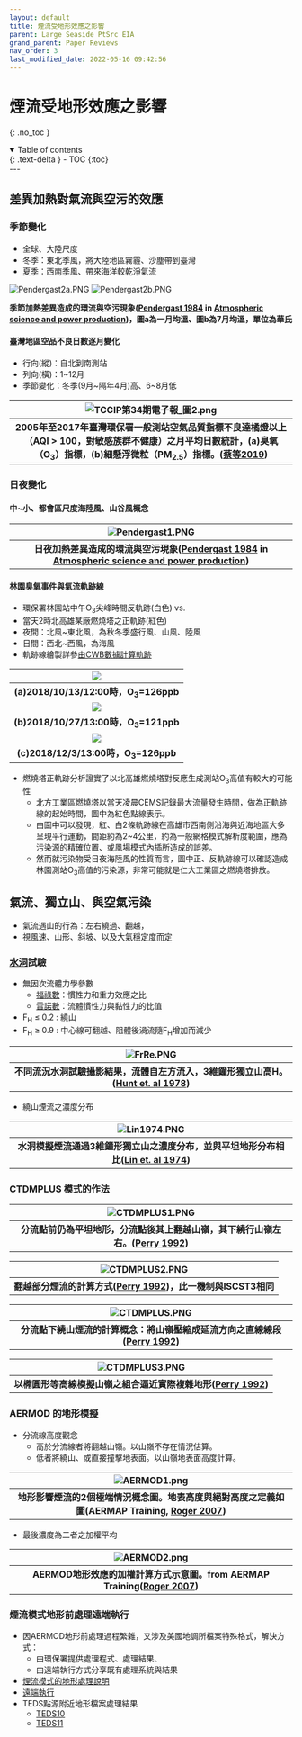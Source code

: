 ```yaml
---
layout: default
title: 煙流受地形效應之影響
parent: Large Seaside PtSrc EIA
grand_parent: Paper Reviews
nav_order: 3
last_modified_date: 2022-05-16 09:42:56
---
```


# 煙流受地形效應之影響
{: .no_toc }

<details open markdown="block">
  <summary>
    Table of contents
  </summary>
  {: .text-delta }
- TOC
{:toc}
</details>
---

## 差異加熱對氣流與空污的效應
### 季節變化
- 全球、大陸尺度
- 冬季：東北季風，將大陸地區霧霾、沙塵帶到臺灣
- 夏季：西南季風、帶來海洋較乾淨氣流

![Pendergast2a.PNG](https://raw.githubusercontent.com/sinotec2/Focus-on-Air-Quality/main/assets/images/Pendergast2a.PNG)
![Pendergast2b.PNG](https://raw.githubusercontent.com/sinotec2/Focus-on-Air-Quality/main/assets/images/Pendergast2b.PNG)


 <b>季節加熱差異造成的環流與空污現象([Pendergast 1984][Pendergast 1984] in [Atmospheric science and power production][Randerson 1984])，圖a為一月均溫、圖b為7月均溫，單位為華氏</b>

#### 臺灣地區空品不良日數逐月變化
  - 行向(縱)：自北到南測站
  - 列向(橫)：1~12月
  - 季節變化：冬季(9月~隔年4月)高、6~8月低

| ![TCCIP第34期電子報_圖2.png](https://raw.githubusercontent.com/sinotec2/Focus-on-Air-Quality/main/assets/images/TCCIP第34期電子報_圖2.png)|
|:--:|
| <b>2005年至2017年臺灣環保署一般測站空氣品質指標不良達橘燈以上（AQI > 100，對敏感族群不健康）之月平均日數統計，(a)臭氧（O<sub>3</sub>）指標，(b)細懸浮微粒（PM<sub>2.5</sub>）指標。([蔡等2019][蔡等2019])</b>|

[蔡等2019]: <https://tccip.ncdr.nat.gov.tw/km_newsletter_one.aspx?nid=20191202172107> "蔡宜君、謝佩蓉、李貞潁、許晃雄，臺灣空氣品質變化與氣候變遷, 2019/12/01 臺灣氣候變遷推估資訊與調適知識平台電子報034期"

### 日夜變化
#### 中\~小、都會區尺度海陸風、山谷風概念

| ![Pendergast1.PNG](https://raw.githubusercontent.com/sinotec2/Focus-on-Air-Quality/main/assets/images/Pendergast1.PNG)|
|:--:|
| <b>日夜加熱差異造成的環流與空污現象([Pendergast 1984][Pendergast 1984] in [Atmospheric science and power production][Randerson 1984])</b>|

[Pendergast 1984]: <https://www.osti.gov/biblio/6503687-atmospheric-science-power-production> "Malcolm M. Pendergast, 1984, Chap. 2, METEOROLOGICAL FUNDAMENTALS, in Atmospheric science and power production (No. DOE/TIC-27601). USDOE Technical Information Center, Oak Ridge, TN."

[Randerson 1984]: <https://www.osti.gov/biblio/6503687-atmospheric-science-power-production> "Randerson, D. (1984). Atmospheric science and power production (No. DOE/TIC-27601). USDOE Technical Information Center, Oak Ridge, TN."
#### 林園臭氧事件與氣流軌跡線
  - 環保署林園站中午O<sub>3</sub>尖峰時間反軌跡(白色) vs.
  - 當天2時北高雄某廠燃燒塔之正軌跡(紅色)
  - 夜間：北風\~東北風，為秋冬季盛行風、山風、陸風
  - 日間：西北\~西風，為海風
  - 軌跡線繪製詳參[由CWB數據計算軌跡](https://sinotec2.github.io/Focus-on-Air-Quality/wind_models/CODiS/traj/)

| ![](https://github.com/sinotec2/Focus-on-Air-Quality/raw/main/assets/images/LinyuanBTRJ1.PNG)|
|:-:|
| <b>(a)2018/10/13/12:00時，O<sub>3</sub>=126ppb</b>|
| ![](https://github.com/sinotec2/Focus-on-Air-Quality/raw/main/assets/images/2018102712linyuan.png)|
| <b>(b)2018/10/27/13:00時，O<sub>3</sub>=121ppb</b>|
| ![](https://github.com/sinotec2/Focus-on-Air-Quality/raw/main/assets/images/LinyuanBTRJ3.PNG)|
| <b>(c)2018/12/3/13:00時，O<sub>3</sub>=126ppb</b>|

- 燃燒塔正軌跡分析證實了以北高雄燃燒塔對反應生成測站O<sub>3</sub>高值有較大的可能性  
  - 北方工業區燃燒塔以當天凌晨CEMS記錄最大流量發生時間，做為正軌跡線的起始時間，圖中為紅色點線表示。
  - 由圖中可以發現，紅、白2條軌跡線在高雄市西南側沿海與近海地區大多呈現平行運動，間距約為2~4公里，約為一般網格模式解析度範圍，應為污染源的精確位置、或風場模式內插所造成的誤差。
  - 然而就污染物受日夜海陸風的性質而言，圖中正、反軌跡線可以確認造成林園測站O<sub>3</sub>高值的污染源，非常可能就是仁大工業區之燃燒塔排放。

## 氣流、獨立山、與空氣污染
- 氣流遇山的行為：左右繞過、翻越，
- 視風速、山形、斜坡、以及大氣穩定度而定

### [水洞](https://slideplayer.com/slide/709993/)試驗
- 無因次流體力學參數
  - [福祿數](https://zh.m.wikipedia.org/zh-tw/福祿數)：慣性力和重力效應之比
  - [雷諾數](https://zh.wikipedia.org/zh-tw/雷诺数)：流體慣性力與黏性力的比值
- F<sub>H</sub> &le; 0.2 : 繞山
- F<sub>H</sub> &ge; 0.9 : 中心線可翻越、阻體後渦流隨F<sub>H</sub>增加而減少


| ![FrRe.PNG](https://github.com/sinotec2/Focus-on-Air-Quality/raw/main/assets/images/FdRe.PNG)|
|:-:|
| <b>不同流況水洞試驗攝影結果，流體自左方流入，3維鐘形獨立山高H。([Hunt et. al 1978][Hunt et. al 1978])</b>|

[Hunt et. al 1978]: <https://nepis.epa.gov/Exe/ZyPURL.cgi?Dockey=20015MB7.TXT> " J. C. R. Hunt, W. H. Snyder, and R. E. Lawson, Jr., Flow Structure and Turbulent Diffusion Around a Three-Dimensional Hill, in Fluid Modeling Study on Effects of Stratification, Part I. Flow Structure, Report EPA-600/4-78-041, U. S. Environmental Protection Agency, 1978."

- 繞山煙流之濃度分布

| ![Lin1974.PNG](https://github.com/sinotec2/Focus-on-Air-Quality/raw/main/assets/images/Lin1974.PNG)|
|:-:|
| <b>水洞模擬煙流通過3維鐘形獨立山之濃度分布，並與平坦地形分布相比([Lin et. al 1974][Lin et. al 1974])</b>|


[Lin et. al 1974]: <https://nepis.epa.gov/Exe/ZyPURL.cgi?Dockey=2000XKAB.TXT> "J.-T. Lin, H.-T. Liu, and Y.-H. Pao, Laboratory Simulation of Plume Dispersion in Stably Stratified Flows over a Complex Terrain, Flow Research Report No. 29, prepared for U. S. Environmental Protection Agency, Flow Research, Inc., Kent, Wash., 1974.)"

### CTDMPLUS 模式的作法

| ![CTDMPLUS1.PNG](https://github.com/sinotec2/Focus-on-Air-Quality/raw/main/assets/images/CTDMPLUS1.PNG)|
|:-:|
| <b>分流點前仍為平坦地形，分流點後其上翻越山嶺，其下繞行山嶺左右。([Perry 1992][Perry 1992])</b>|

| ![CTDMPLUS2.PNG](https://github.com/sinotec2/Focus-on-Air-Quality/raw/main/assets/images/CTDMPLUS2.PNG)|
|:-:|
| <b>翻越部分煙流的計算方式([Perry 1992][Perry 1992])，此一機制與ISCST3相同</b>|

| ![CTDMPLUS.PNG](https://github.com/sinotec2/Focus-on-Air-Quality/raw/main/assets/images/CTDMPLUS.PNG)|
|:-:|
| <b>分流點下繞山煙流的計算概念：將山嶺壓縮成延流方向之直線線段([Perry 1992][Perry 1992])</b>|

| ![CTDMPLUS3.PNG](https://github.com/sinotec2/Focus-on-Air-Quality/raw/main/assets/images/CTDMPLUS3.PNG)|
|:-:|
| <b>以橢圓形等高線模擬山嶺之組合逼近實際複雜地形([Perry 1992][Perry 1992])</b>|

[Perry 1992]: <https://www.jstor.org/stable/26186577> "Perry, S.G. (1992). CTDMPLUS: A Dispersion Model for Sources near Complex Topography. Part I: Technical Formulations. Journal of Applied Meteorology (1988-2005) 31 (7):633–645."

### AERMOD 的地形模擬
- 分流線高度觀念
  - 高於分流線者將翻越山嶺。以山嶺不存在情況估算。
  - 低者將繞山、或直接撞擊地表面。以山嶺地表面高度計算。

| ![AERMOD1.png](https://github.com/sinotec2/Focus-on-Air-Quality/raw/main/assets/images/AERMOD1.png)|
|:-:|
|<b>地形影響煙流的2個極端情況概念圖。地表高度與絕對高度之定義如圖(AERMAP Training, [Roger 2007][Roger 2007])</b>|

- 最後濃度為二者之加權平均

| ![AERMOD2.png](https://github.com/sinotec2/Focus-on-Air-Quality/raw/main/assets/images/AERMOD2.png)|
|:-:|
| <b>AERMOD地形效應的加權計算方式示意圖。from AERMAP Training([Roger 2007][Roger 2007])</b>|

[Roger 2007]: <https://slideplayer.com/slide/10395603/> "Roger W. Brode, AERMAP Training, U.S. EPA/OAQPS/AQAD Air Quality Modeling Group, NESCAUM Permit Modeling Committee Annual Meeting, 5/31, 2007."

### 煙流模式地形前處理遠端執行
- 因AERMOD地形前處理過程繁雜，又涉及美國地調所檔案特殊格式，解決方式：
  - 由環保署提供處理程式、處理結果、
  - 由遠端執行方式分享既有處理系統與結果
- [煙流模式的地形處理說明](https://sinotec2.github.io/Focus-on-Air-Quality/PlumeModels/REnTG_pathways/)
- [遠端執行](http://114.32.164.198/terrain.html)
- TEDS點源附近地形檔案處理結果
  - [TEDS10](http://umap.openstreetmap.fr/zh/map/twn1x1-aermap-results_593832#8/23.712/121.009)
  - [TEDS11](https://umap.openstreetmap.fr/zh/map/taiwan-aermap_11-points_730878#7/23.671/121.084)

